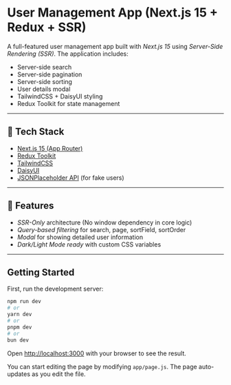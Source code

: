 # User Management App (Next.js 15 + Redux + SSR)

A full-featured user management app built with *Next.js 15* using *Server-Side Rendering (SSR)*. The application includes:

- Server-side search
- Server-side pagination
- Server-side sorting
- User details modal
- TailwindCSS + DaisyUI styling
- Redux Toolkit for state management


---

## 🚀 Tech Stack

- [Next.js 15 (App Router)](https://nextjs.org/docs)
- [Redux Toolkit](https://redux-toolkit.js.org/)
- [TailwindCSS](https://tailwindcss.com/)
- [DaisyUI](https://daisyui.com/)
- [JSONPlaceholder API](https://jsonplaceholder.typicode.com/) (for fake users)

---

## 🧠 Features

- *SSR-Only* architecture (No window dependency in core logic)
- *Query-based filtering* for search, page, sortField, sortOrder
- *Modal* for showing detailed user information
- *Dark/Light Mode ready* with custom CSS variables

---

## Getting Started

First, run the development server:

```bash
npm run dev
# or
yarn dev
# or
pnpm dev
# or
bun dev
```

Open [http://localhost:3000](http://localhost:3000) with your browser to see the result.

You can start editing the page by modifying `app/page.js`. The page auto-updates as you edit the file.

